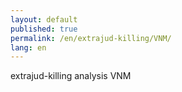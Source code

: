 ```yaml
---
layout: default
published: true
permalink: /en/extrajud-killing/VNM/
lang: en
---
```


extrajud-killing analysis VNM
